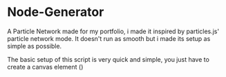 # Node-Generator
A Particle Network made for my portfolio, i made it inspired by particles.js' particle network mode. It doesn't run as smooth but i made its setup as simple as possible.

The basic setup of this script is very quick and simple, you just have to create a canvas element (<canvas id="[whatever u want]" class="nodegen"></canvas>)
